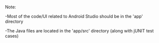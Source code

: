 Note: 

-Most of the code/UI related to Android Studio should be in the 'app' directory

-The Java files are located in the 'app/src' directory (along with jUNIT test cases)
